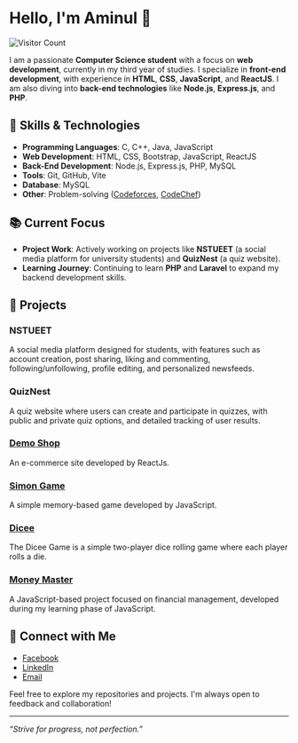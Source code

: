# Hello, I'm Aminul 👋

![Visitor Count](https://profile-counter.glitch.me/aminul-38/count.svg)

I am a passionate **Computer Science student** with a focus on **web development**, currently in my third year of studies. I specialize in **front-end development**, with experience in **HTML**, **CSS**, **JavaScript**, and **ReactJS**. I am also diving into **back-end technologies** like **Node.js**, **Express.js**, and **PHP**.

## 🚀 Skills & Technologies

- **Programming Languages**: C, C++, Java, JavaScript
- **Web Development**: HTML, CSS, Bootstrap, JavaScript, ReactJS
- **Back-End Development**: Node.js, Express.js, PHP, MySQL
- **Tools**: Git, GitHub, Vite
- **Database**: MySQL
- **Other**: Problem-solving ([Codeforces](https://codeforces.com/profile/Aminul_Imam), [CodeChef](https://www.codechef.com/users/aminul_imam))

## 📚 Current Focus

- **Project Work**: Actively working on projects like **NSTUEET** (a social media platform for university students) and **QuizNest** (a quiz website).
- **Learning Journey**: Continuing to learn **PHP** and **Laravel** to expand my backend development skills.

## 🌱 Projects

### NSTUEET
A social media platform designed for students, with features such as account creation, post sharing, liking and commenting, following/unfollowing, profile editing, and personalized newsfeeds.

### QuizNest
A quiz website where users can create and participate in quizzes, with public and private quiz options, and detailed tracking of user results.

### [Demo Shop](https://aminul-38.github.io/Demo-Shop/)
An e-commerce site developed by ReactJs.

### [Simon Game](https://aminul-38.github.io/Simon-Game/)
A simple memory-based game developed by JavaScript.

### [Dicee](https://aminul-38.github.io/Dicee/)
The Dicee Game is a simple two-player dice rolling game where each player rolls a die.

### [Money Master](https://aminul-38.github.io/Money-Master/)
A JavaScript-based project focused on financial management, developed during my learning phase of JavaScript.

## 🔗 Connect with Me

- [Facebook](https://www.facebook.com/aminul2507/)
- [LinkedIn](https://www.linkedin.com/in/aminul38/)
- [Email](mailto:aminulimam@gmail.com)

Feel free to explore my repositories and projects. I'm always open to feedback and collaboration!

---

*“Strive for progress, not perfection.”*
